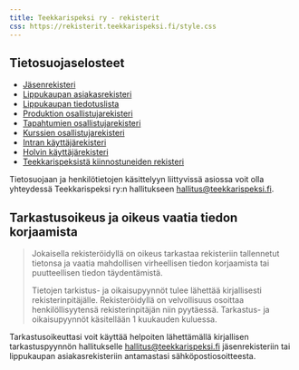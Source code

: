 ```yaml
---
title: Teekkarispeksi ry - rekisterit
css: https://rekisterit.teekkarispeksi.fi/style.css
---
```


## Tietosuojaselosteet

* [Jäsenrekisteri](https://rekisterit.teekkarispeksi.fi/jasenrekisteri)
* [Lippukaupan asiakasrekisteri](https://rekisterit.teekkarispeksi.fi/lippukauppa)
* [Lippukaupan tiedotuslista](https://rekisterit.teekkarispeksi.fi/lippukauppa-info)
* [Produktion osallistujarekisteri](https://rekisterit.teekkarispeksi.fi/produktio)
* [Tapahtumien osallistujarekisteri](https://rekisterit.teekkarispeksi.fi/tapahtumat)
* [Kurssien osallistujarekisteri](https://rekisterit.teekkarispeksi.fi/kurssit)
* [Intran käyttäjärekisteri](https://rekisterit.teekkarispeksi.fi/intra)
* [Holvin käyttäjärekisteri](https://rekisterit.teekkarispeksi.fi/holvi)
* [Teekkarispeksistä kiinnostuneiden rekisteri](https://rekisterit.teekkarispeksi.fi/kiinnostuneet)

Tietosuojaan ja henkilötietojen käsittelyyn liittyvissä asiossa voit olla yhteydessä Teekkarispeksi ry:n hallitukseen [hallitus@teekkarispeksi.fi](mailto:hallitus@teekkarispeksi.fi).

## Tarkastusoikeus ja oikeus vaatia tiedon korjaamista


> Jokaisella rekisteröidyllä on oikeus tarkastaa rekisteriin tallennetut tietonsa ja vaatia mahdollisen virheellisen tiedon korjaamista tai puutteellisen tiedon täydentämistä. 
> 
> Tietojen tarkistus- ja oikaisupyynnöt tulee lähettää kirjallisesti rekisterinpitäjälle. Rekisteröidyllä on velvollisuus osoittaa henkilöllisyytensä rekisterinpitäjän niin pyytäessä. Tarkastus- ja oikaisupyynnöt käsitellään 1 kuukauden kuluessa.


Tarkastusoikeuttasi voit käyttää helpoiten lähettämällä kirjallisen tarkastuspyynnön hallitukselle [hallitus@teekkarispeksi.fi](mailto:hallitus@teekkarispeksi.fi) jäsenrekisteriin tai lippukaupan asiakasrekisteriin antamastasi sähköpostiosoitteesta.